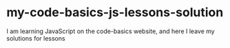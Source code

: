 # my-code-basics-js-lessons-solution
 I am learning JavaScript on the code-basics website, and here I leave my solutions for lessons
